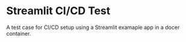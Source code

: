 # Streamlit CI/CD Test

A test case for CI/CD setup using a Streamlit examaple app in a docer container.
